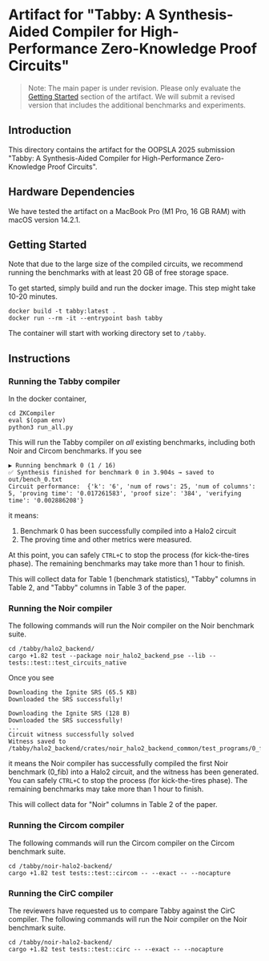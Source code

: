 # Artifact for "Tabby: A Synthesis-Aided Compiler for High-Performance Zero-Knowledge Proof Circuits"

> Note: The main paper is under revision. Please only evaluate the [Getting Started](#getting-started) section of the artifact. We will submit a revised version that includes the additional benchmarks and experiments.


## Introduction

This directory contains the artifact for the OOPSLA 2025 submission "Tabby: A Synthesis-Aided Compiler for High-Performance Zero-Knowledge Proof Circuits".

## Hardware Dependencies
We have tested the artifact on a MacBook Pro (M1 Pro, 16 GB RAM) with macOS version 14.2.1.

## Getting Started

Note that due to the large size of the compiled circuits, we recommend running the benchmarks with at least 20 GB of free storage space.

To get started, simply build and run the docker image. This step might take 10-20 minutes.
```shell
docker build -t tabby:latest .
docker run --rm -it --entrypoint bash tabby
```
The container will start with working directory set to `/tabby`.

## Instructions

### Running the Tabby compiler
In the docker container,
```
cd ZKCompiler
eval $(opam env)
python3 run_all.py
```
This will run the Tabby compiler on *all* existing benchmarks, including both Noir and Circom benchmarks. If you see
```
▶️ Running benchmark 0 (1 / 16)
✅ Synthesis finished for benchmark 0 in 3.904s → saved to out/bench_0.txt
Circuit performance:  {'k': '6', 'num of rows': 25, 'num of columns': 5, 'proving time': '0.017261583', 'proof size': '384', 'verifying time': '0.002886208'}
```
it means:
1. Benchmark 0 has been successfully compiled into a Halo2 circuit
2. The proving time and other metrics were measured.

At this point, you can safely `CTRL+C` to stop the process (for kick-the-tires phase). The remaining benchmarks may take more than 1 hour to finish.

This will collect data for Table 1 (benchmark statistics), "Tabby" columns in Table 2, and "Tabby" columns in Table 3 of the paper.

### Running the Noir compiler

The following commands will run the Noir compiler on the Noir benchmark suite.
```shell
cd /tabby/halo2_backend/
cargo +1.82 test --package noir_halo2_backend_pse --lib -- tests::test::test_circuits_native 
```

Once you see
```
Downloading the Ignite SRS (65.5 KB)
Downloaded the SRS successfully!

Downloading the Ignite SRS (128 B)
Downloaded the SRS successfully!
...
Circuit witness successfully solved
Witness saved to /tabby/halo2_backend/crates/noir_halo2_backend_common/test_programs/0_fib/target/witness.tr
```
it means the Noir compiler has successfully compiled the first Noir benchmark (0_fib) into a Halo2 circuit, and the witness has been generated.
You can safely `CTRL+C` to stop the process (for kick-the-tires phase). The remaining benchmarks may take more than 1 hour to finish.

This will collect data for "Noir" columns in Table 2 of the paper.

### Running the Circom compiler

The following commands will run the Circom compiler on the Circom benchmark suite.
    
```shell
cd /tabby/noir-halo2-backend/
cargo +1.82 test tests::test::circom -- --exact -- --nocapture
```

### Running the CirC compiler

The reviewers have requested us to compare Tabby against the CirC compiler. The following commands will run the Noir compiler on the Noir benchmark suite.
```shell
cd /tabby/noir-halo2-backend/
cargo +1.82 test tests::test::circ -- --exact -- --nocapture
```
